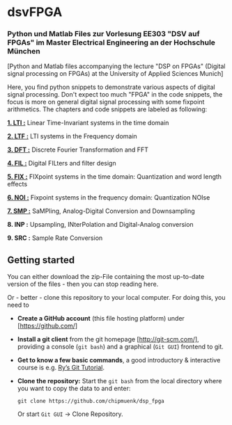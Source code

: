 # dsvFPGA
### Python und Matlab Files zur Vorlesung EE303 "DSV auf FPGAs" im Master Electrical Engineering an der Hochschule München

[Python and Matlab files accompanying the lecture "DSP on FPGAs" (Digital signal processing on FPGAs) at the University of Applied Sciences Munich]

Here, you find python snippets to demonstrate various aspects of digital signal processing. Don't expect too much "FPGA" in the code snippets, the focus is more on general digital signal processing with some fixpoint arithmetics. The chapters and code snippets are labeled as following:

**[1. LTI :](https://github.com/chipmuenk/dsp_fpga/tree/master/code/1_LTI)** Linear Time-Invariant systems in the time domain

**[2. LTF :](https://github.com/chipmuenk/dsp_fpga/tree/master/code/2_LTF)** LTI systems in the Frequency domain

**[3. DFT :](https://github.com/chipmuenk/dsp_fpga/tree/master/code/3_DFT)** Discrete Fourier Transformation and FFT

**[4. FIL :](https://github.com/chipmuenk/dsp_fpga/tree/master/code/4_FIL)** Digital FILters and filter design

**[5. FIX :](https://github.com/chipmuenk/dsp_fpga/tree/master/code/5_FIX)** FIXpoint systems in the time domain: Quantization and word length effects 

**[6. NOI :](https://github.com/chipmuenk/dsp_fpga/tree/master/code/6_NOI)** Fixpoint systems in the frequency domain: Quantization NOIse

**[7. SMP :](https://github.com/chipmuenk/dsp_fpga/tree/master/code/7_SMP)** SaMPling, Analog-Digital Conversion and Downsampling

**8. INP :** Upsampling, INterPolation and Digital-Analog conversion

**9. SRC :** Sample Rate Conversion

## Getting started
You can either download the zip-File containing the most up-to-date version of the files - then you can stop reading here.

Or - better - clone this repository to your local computer. For doing this, you need to 

* **Create a GitHub account** (this file hosting platform) under [https://github.com/]
* **Install a git client** from the git homepage [http://git-scm.com/], providing a console (`git bash`) and a graphical (`Git GUI`) frontend to git.
* **Get to know a few basic commands**, a good introductory & interactive course is e.g. [Ry’s Git Tutorial](http://rypress.com/tutorials/git/index).
* **Clone the repository:**
  Start the `git bash` from the local directory where you want to copy the data to and enter:

  ```
  git clone https://github.com/chipmuenk/dsp_fpga
  ```
  
  Or start `Git GUI` -> Clone Repository.  
